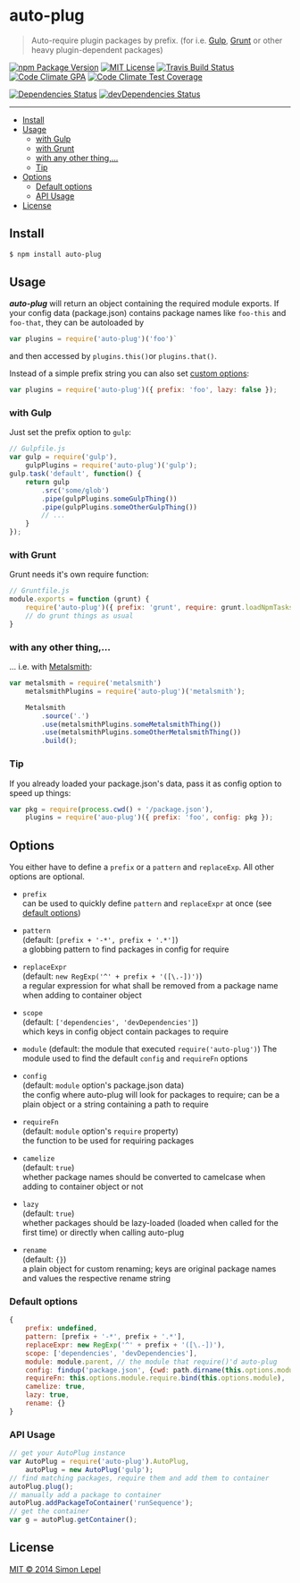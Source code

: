 auto-plug
=========

  > Auto-require plugin packages by prefix. (for i.e. [Gulp](https://github.com/gulpjs/gulp), [Grunt](https://github.com/gruntjs/grunt) or other
  > heavy plugin-dependent packages)

[![npm Package Version](https://img.shields.io/npm/v/auto-plug.svg?style=flat-square)](https://www.npmjs.com/package/auto-plug)
[![MIT License](http://img.shields.io/:license-mit-blue.svg?style=flat-square)](http://simbo.mit-license.org)
[![Travis Build Status](https://img.shields.io/travis/simbo/auto-plug/master.svg?style=flat-square)](https://travis-ci.org/simbo/auto-plug)
[![Code Climate GPA](https://img.shields.io/codeclimate/github/simbo/auto-plug.svg?style=flat-square)](https://codeclimate.com/github/simbo/auto-plug)
[![Code Climate Test Coverage](https://img.shields.io/codeclimate/coverage/github/simbo/auto-plug.svg?style=flat-square)](https://codeclimate.com/github/simbo/auto-plug)

[![Dependencies Status](https://img.shields.io/david/simbo/auto-plug.svg?style=flat-square)](https://david-dm.org/simbo/auto-plug)
[![devDependencies Status](https://img.shields.io/david/dev/simbo/auto-plug.svg?style=flat-square)](https://david-dm.org/simbo/auto-plug#info=devDependencies)

---


<!-- MarkdownTOC -->

- [Install](#install)
- [Usage](#usage)
    - [with Gulp](#with-gulp)
    - [with Grunt](#with-grunt)
    - [with any other thing,...](#with-any-other-thing)
    - [Tip](#tip)
- [Options](#options)
    - [Default options](#default-options)
    - [API Usage](#api-usage)
- [License](#license)

<!-- /MarkdownTOC -->


## Install

``` bash
$ npm install auto-plug
```


## Usage

***auto-plug*** will return an object containing the required module exports. 
If your config data (package.json) contains package names like `foo-this` and
`foo-that`, they can be autoloaded by

``` javascript
var plugins = require('auto-plug')('foo')`
```

and then accessed by `plugins.this()`or `plugins.that()`.

Instead of a simple prefix string you can also set [custom options](#options):

``` javascript
var plugins = require('auto-plug')({ prefix: 'foo', lazy: false });
```


### with Gulp

Just set the prefix option to `gulp`:

``` javascript
// Gulpfile.js
var gulp = require('gulp'),
    gulpPlugins = require('auto-plug')('gulp');
gulp.task('default', function() {
    return gulp
        .src('some/glob')
        .pipe(gulpPlugins.someGulpThing())
        .pipe(gulpPlugins.someOtherGulpThing())
        // ...
    }
});
```


### with Grunt

Grunt needs it's own require function:

``` javascript
// Gruntfile.js
module.exports = function (grunt) {
    require('auto-plug')({ prefix: 'grunt', require: grunt.loadNpmTasks });
    // do grunt things as usual
}
```


### with any other thing,...

... i.e. with [Metalsmith](https://github.com/segmentio/metalsmith):

``` javascript
var metalsmith = require('metalsmith')
    metalsmithPlugins = require('auto-plug')('metalsmith');

    Metalsmith
        .source('.')
        .use(metalsmithPlugins.someMetalsmithThing())
        .use(metalsmithPlugins.someOtherMetalsmithThing())
        .build();
```


### Tip

If you already loaded your package.json's data, pass it as config option to speed up things:

``` javascript
var pkg = require(process.cwd() + '/package.json'),
    plugins = require('auo-plug')({ prefix: 'foo', config: pkg });
```


## Options

You either have to define a `prefix` or a `pattern` and `replaceExp`. All other options are optional.

  - `prefix`  
    can be used to quickly define `pattern` and `replaceExpr` at once (see [default options](#default-options))

  - `pattern`  
    (default: `[prefix + '-*', prefix + '.*']`)  
    a globbing pattern to find packages in config for require

  - `replaceExpr`  
    (default: `new RegExp('^' + prefix + '([\.-])')`)  
    a regular expression for what shall be removed from a package name when adding to container object

  - `scope`  
    (default: `['dependencies', 'devDependencies']`)  
    which keys in config object contain packages to require

  - `module`
    (default: the module that executed `require('auto-plug')`)
    The module used to find the default `config` and `requireFn` options
    
  - `config`  
    (default: `module` option's package.json data)  
    the config where auto-plug will look for packages to require; can be a plain object or a string containing a path to require

  - `requireFn`  
    (default: `module` option's `require` property)  
    the function to be used for requiring packages

  - `camelize`  
    (default: `true`)  
    whether package names should be converted to camelcase when adding to container object or not

  - `lazy`  
    (default: `true`)  
    whether packages should be lazy-loaded (loaded when called for the first time) or directly when calling auto-plug

  - `rename`  
    (default: `{}`)  
    a plain object for custom renaming; keys are original package names and values the respective rename string


### Default options

``` javascript
{
    prefix: undefined,
    pattern: [prefix + '-*', prefix + '.*'],
    replaceExpr: new RegExp('^' + prefix + '([\.-])'),
    scope: ['dependencies', 'devDependencies'],
    module: module.parent, // the module that require()'d auto-plug
    config: findup('package.json', {cwd: path.dirname(this.options.module.filename)}),
    requireFn: this.options.module.require.bind(this.options.module),
    camelize: true,
    lazy: true,
    rename: {}
}
```


### API Usage

``` javascript
// get your AutoPlug instance
var AutoPlug = require('auto-plug').AutoPlug,
    autoPlug = new AutoPlug('gulp');
// find matching packages, require them and add them to container
autoPlug.plug();
// manually add a package to container
autoPlug.addPackageToContainer('runSequence');
// get the container
var g = autoPlug.getContainer();
```


## License

[MIT &copy; 2014 Simon Lepel](http://simbo.mit-license.org/)

